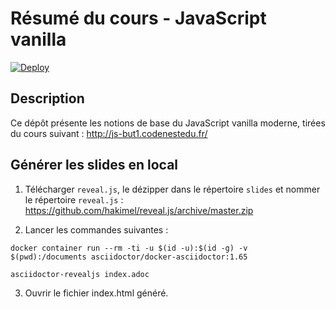 # Résumé du cours - JavaScript vanilla

[![Deploy](https://github.com/ibethus/js-but-s1/actions/workflows/deploy.yml/badge.svg)](https://github.com/ibethus/js-but-s1/actions/workflows/deploy.yml)


## Description
Ce dépôt présente les notions de base du JavaScript vanilla moderne, tirées du cours suivant : http://js-but1.codenestedu.fr/

## Générer les slides en local

1. Télécharger `reveal.js`, le dézipper dans le répertoire `slides` et nommer le répertoire `reveal.js` : https://github.com/hakimel/reveal.js/archive/master.zip


2. Lancer les commandes suivantes :
```
docker container run --rm -ti -u $(id -u):$(id -g) -v $(pwd):/documents asciidoctor/docker-asciidoctor:1.65 

asciidoctor-revealjs index.adoc
```

3. Ouvrir le fichier index.html généré.